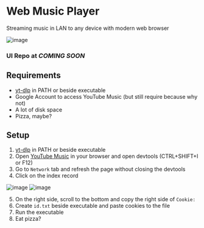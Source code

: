 # Web Music Player

Streaming music in LAN to any device with modern web browser

![image](https://github.com/user-attachments/assets/97a7cab2-f7ed-4afb-aef3-93ac9968d6e2)

### UI Repo at ***COMING SOON***

## Requirements

- [yt-dlp](https://github.com/yt-dlp/yt-dlp) in PATH or beside executable
- Google Account to access YouTube Music (but still require because why not)
- A lot of disk space
- Pizza, maybe?

## Setup

1. [yt-dlp](https://github.com/yt-dlp/yt-dlp) in PATH or beside executable
2. Open [YouTube Music](https://music.youtube.com) in your browser and open devtools (CTRL+SHIFT+I or F12)
3. Go to `Network` tab and refresh the page without closing the devtools
4. Click on the index record

![image](https://github.com/user-attachments/assets/fe36542f-7e8e-4ff7-bbcd-4ab5f5d11f6d)
![image](https://github.com/user-attachments/assets/95b8ed11-5955-4a54-b001-a2ee2455efe2)

5. On the right side, scroll to the bottom and copy the right side of `Cookie:`
6. Create `id.txt` beside executable and paste cookies to the file
7. Run the executable
8. Eat pizza?
